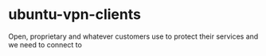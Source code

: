 # ubuntu-vpn-clients
Open, proprietary and whatever customers use to protect their services and we need to connect to
